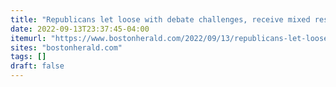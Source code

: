 ```yaml
---
title: "Republicans let loose with debate challenges, receive mixed responses from Dems"
date: 2022-09-13T23:37:45-04:00
itemurl: "https://www.bostonherald.com/2022/09/13/republicans-let-loose-with-debate-challenges-recieve-mixed-responses-from-dems/"
sites: "bostonherald.com"
tags: []
draft: false
---
```


